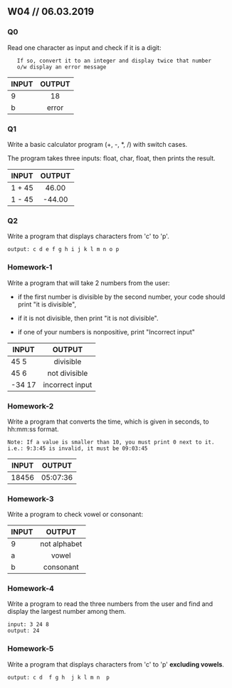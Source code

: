 
## W04 // 06.03.2019

### Q0


Read one character as input and check if it is a digit:
	   
       If so, convert it to an integer and display twice that number
	   o/w display an error message
       
| INPUT      | OUTPUT    |         
| ---------  |:---------:| 
| 9      | 18| 
| b     | error| 

### Q1

Write a basic calculator program (+, -, *, /) with  switch cases. 

 The program takes three inputs: float, char, float, then prints the result. 

      
 | INPUT      | OUTPUT    |         
| ---------  |:---------:| 
| 1 + 45     | 46.00| 
| 1 - 45     | -44.00 | 

### Q2

Write a program that displays characters from 'c' to 'p'.

    output: c d e f g h i j k l m n o p



### Homework-1

Write a program that will take 2 numbers from the user:

- if the first number is divisible by the second number, your code should print "it is divisible",  

- if it is not divisible, then print "it is not divisible". 

- if one of your numbers is nonpositive, print "Incorrect input" 


    
| INPUT      | OUTPUT    |         
  | ---------  |:---------:| 
  |45 5      | divisible| 
  | 45 6     | not divisible  | 
  | -34 17    | incorrect input  | 

### Homework-2

Write a program that converts the time, which is given in seconds, to hh:mm:ss format.

    Note: If a value is smaller than 10, you must print 0 next to it. 
    i.e.: 9:3:45 is invalid, it must be 09:03:45 
    
    
   | INPUT      | OUTPUT    |         
  | ---------  |:---------:| 
  |18456     | 05:07:36 | 


### Homework-3

Write a program to check vowel or consonant:

    
  | INPUT      | OUTPUT    |         
  | ---------  |:---------:| 
  |9     | not alphabet| 
  | a    | vowel  | 
  | b   | consonant  | 


### Homework-4

Write a program to read the three numbers from the user and find and display the largest number among them.

    input: 3 24 8
    output: 24

### Homework-5

Write a program that displays characters from 'c' to 'p' **excluding vowels**.

    output: c d  f g h  j k l m n  p
